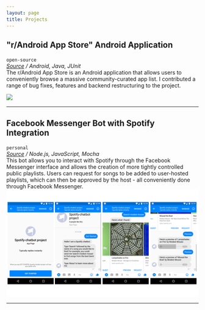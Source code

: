 ```yaml
---
layout: page
title: Projects
---
```

## "r/Android App Store" Android Application
`open-source`  
*[Source](https://github.com/d4rken/reddit-android-appstore) / Android, Java, JUnit*  
The r/Android App Store is an Android application that allows users to conveniently browse a massive community-curated app list. I contributed a range of bug fixes, features and backend restructuring to the project.  

![](https://github.com/d4rken/reddit-android-appstore/blob/dev/art/preview.png?raw=true)

__________________  
## Facebook Messenger Bot with Spotify Integration
`personal`  
*[Source](https://github.com/bobheadxi/facebook-spotify-chatbot) / Node.js, JavaScript, Mocha*  
This bot allows you to interact with Spotify through the Facebook Messenger interface and allows the creation of more tightly controlled public playlists. Users can request for songs to be added to user-hosted playlists, which can then be approved by the host - all conveniently done through Facebook Messenger.
![](https://github.com/bobheadxi/facebook-spotify-chatbot/blob/dev/screenshots/screenshots0-2-1.png?raw=true)

__________________